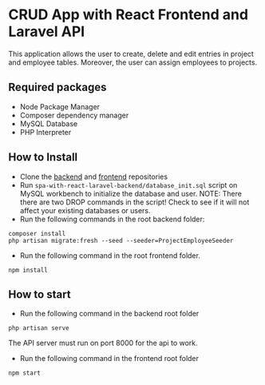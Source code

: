 # CRUD App with React Frontend and Laravel API

This application allows the user to create, delete and edit entries in project and employee tables. Moreover, the user can assign employees to projects.

## Required packages

- Node Package Manager
- Composer dependency manager
- MySQL Database
- PHP Interpreter

## How to Install

- Clone the [backend](https://github.com/Ignas-Vaitkus/spa-with-react-laravel-backend) and [frontend](https://github.com/Ignas-Vaitkus/spa-with-react-laravel-frontend) repositories
- Run `spa-with-react-laravel-backend/database_init.sql` script on MySQL workbench to initialize the database and user. NOTE: There there are two DROP commands in the script! Check to see if it will not affect your existing databases or users.
- Run the following commands in the root backend folder:

```
composer install
php artisan migrate:fresh --seed --seeder=ProjectEmployeeSeeder
```

- Run the following command in the root frontend folder.

```
npm install
```

## How to start

- Run the following command in the backend root folder

```
php artisan serve
```

The API server must run on port 8000 for the api to work.

- Run the following command in the frontend root folder

```
npm start
```
